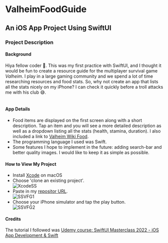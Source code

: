 # ValheimFoodGuide
## An iOS App Project Using SwiftUI
### Project Description
#### Background
Hiya fellow coder :wave:. This was my first practice with SwiftUI, and I thought it would be fun to create a resource guide for the multiplayer survival game *Valheim*. 
I play in a large gaming community and we spend a lot of time researching resources and food stats. 
So, why not create an app that lists all the stats nicely on my iPhone? I can check it quickly before a troll attacks me with his club :sweat_smile:.
<br><br>
#### App Details
* Food items are displayed on the first screen along with a short description. Tap an item and you will see a more detailed description
as well as a dropdown listing all the stats (health, stamina, duration). I also included a link to [Valheim Wiki Food](https://valheim.fandom.com/wiki/Food).
* The programming language I used was Swift.
* Some features I hope to implement in the future: adding search-bar and better quality images. I would like to keep it as simple as possible.<br>
#### How to View My Project
* Install [Xcode](https://apps.apple.com/us/app/xcode/id497799835?mt=12) on macOS
* Choose 'clone an existing project'.<br>
![XcodeSS](https://user-images.githubusercontent.com/72266833/182178925-221e214d-5947-4e31-a0eb-7632ff3591f4.png)
* Paste in my [repositor URL](https://github.com/IsthisSid/ValheimFoodGuide.git).<br>
![SSVFG1](https://user-images.githubusercontent.com/72266833/182180434-215271e5-5e63-46ba-8268-df374f88e1ff.png)
* Choose your iPhone simulator and tap the play button.<br>
![SSVFG2](https://user-images.githubusercontent.com/72266833/182180444-4b0b353f-73e0-469a-8d02-0501b79925ab.png)
#### Credits
The tutorial I followed was [Udemy course: SwiftUI Masterclass 2022 - iOS App Development & Swift](https://www.udemy.com/course/swiftui-masterclass-course-ios-development-with-swift/)

